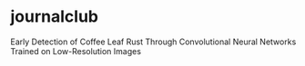 # journalclub

Early Detection of Coffee Leaf Rust Through Convolutional Neural Networks Trained on Low-Resolution Images
